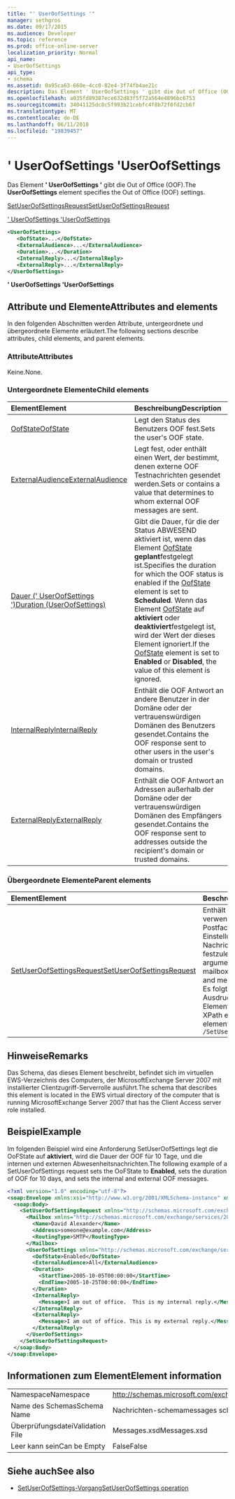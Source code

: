 ```yaml
---
title: "' UserOofSettings '"
manager: sethgros
ms.date: 09/17/2015
ms.audience: Developer
ms.topic: reference
ms.prod: office-online-server
localization_priority: Normal
api_name:
- UserOofSettings
api_type:
- schema
ms.assetid: 0a95ca63-660e-4cc0-82e4-3f74fb4ae21c
description: Das Element ' UserOofSettings ' gibt die Out of Office (OOF).
ms.openlocfilehash: a035fd89387ece632d83f5f72a564e4896bc6753
ms.sourcegitcommit: 34041125dc8c5f993b21cebfc4f8b72f0fd2cb6f
ms.translationtype: MT
ms.contentlocale: de-DE
ms.lasthandoff: 06/11/2018
ms.locfileid: "19839457"
---
```

# <a name="useroofsettings"></a><span data-ttu-id="d6126-103">' UserOofSettings '</span><span class="sxs-lookup"><span data-stu-id="d6126-103">UserOofSettings</span></span>

<span data-ttu-id="d6126-104">Das Element **' UserOofSettings '** gibt die Out of Office (OOF).</span><span class="sxs-lookup"><span data-stu-id="d6126-104">The **UserOofSettings** element specifies the Out of Office (OOF) settings.</span></span> 
  
[<span data-ttu-id="d6126-105">SetUserOofSettingsRequest</span><span class="sxs-lookup"><span data-stu-id="d6126-105">SetUserOofSettingsRequest</span></span>](setuseroofsettingsrequest.md)
  
[<span data-ttu-id="d6126-106">' UserOofSettings '</span><span class="sxs-lookup"><span data-stu-id="d6126-106">UserOofSettings</span></span>](useroofsettings.md)
  
```xml
<UserOofSettings>
   <OofState>...</OofState>
   <ExternalAudience>...</ExternalAudience>
   <Duration>...</Duration>
   <InternalReply>...</InternalReply>
   <ExternalReply>...</ExternalReply>
</UserOofSettings>
```

 <span data-ttu-id="d6126-107">**' UserOofSettings '**</span><span class="sxs-lookup"><span data-stu-id="d6126-107">**UserOofSettings**</span></span>
## <a name="attributes-and-elements"></a><span data-ttu-id="d6126-108">Attribute und Elemente</span><span class="sxs-lookup"><span data-stu-id="d6126-108">Attributes and elements</span></span>

<span data-ttu-id="d6126-109">In den folgenden Abschnitten werden Attribute, untergeordnete und übergeordnete Elemente erläutert.</span><span class="sxs-lookup"><span data-stu-id="d6126-109">The following sections describe attributes, child elements, and parent elements.</span></span>
  
### <a name="attributes"></a><span data-ttu-id="d6126-110">Attribute</span><span class="sxs-lookup"><span data-stu-id="d6126-110">Attributes</span></span>

<span data-ttu-id="d6126-111">Keine.</span><span class="sxs-lookup"><span data-stu-id="d6126-111">None.</span></span>
  
### <a name="child-elements"></a><span data-ttu-id="d6126-112">Untergeordnete Elemente</span><span class="sxs-lookup"><span data-stu-id="d6126-112">Child elements</span></span>

|<span data-ttu-id="d6126-113">**Element**</span><span class="sxs-lookup"><span data-stu-id="d6126-113">**Element**</span></span>|<span data-ttu-id="d6126-114">**Beschreibung**</span><span class="sxs-lookup"><span data-stu-id="d6126-114">**Description**</span></span>|
|:-----|:-----|
|[<span data-ttu-id="d6126-115">OofState</span><span class="sxs-lookup"><span data-stu-id="d6126-115">OofState</span></span>](oofstate.md) <br/> |<span data-ttu-id="d6126-116">Legt den Status des Benutzers OOF fest.</span><span class="sxs-lookup"><span data-stu-id="d6126-116">Sets the user's OOF state.</span></span>  <br/> |
|[<span data-ttu-id="d6126-117">ExternalAudience</span><span class="sxs-lookup"><span data-stu-id="d6126-117">ExternalAudience</span></span>](externalaudience.md) <br/> |<span data-ttu-id="d6126-118">Legt fest, oder enthält einen Wert, der bestimmt, denen externe OOF Testnachrichten gesendet werden.</span><span class="sxs-lookup"><span data-stu-id="d6126-118">Sets or contains a value that determines to whom external OOF messages are sent.</span></span>  <br/> |
|[<span data-ttu-id="d6126-119">Dauer (' UserOofSettings ')</span><span class="sxs-lookup"><span data-stu-id="d6126-119">Duration (UserOofSettings)</span></span>](duration-useroofsettings.md) <br/> |<span data-ttu-id="d6126-120">Gibt die Dauer, für die der Status ABWESEND aktiviert ist, wenn das Element [OofState](oofstate.md) **geplant**festgelegt ist.</span><span class="sxs-lookup"><span data-stu-id="d6126-120">Specifies the duration for which the OOF status is enabled if the [OofState](oofstate.md) element is set to **Scheduled**.</span></span> <span data-ttu-id="d6126-121">Wenn das Element [OofState](oofstate.md) auf **aktiviert** oder **deaktiviert**festgelegt ist, wird der Wert der dieses Element ignoriert.</span><span class="sxs-lookup"><span data-stu-id="d6126-121">If the [OofState](oofstate.md) element is set to **Enabled** or **Disabled**, the value of this element is ignored.</span></span>  <br/> |
|[<span data-ttu-id="d6126-122">InternalReply</span><span class="sxs-lookup"><span data-stu-id="d6126-122">InternalReply</span></span>](internalreply.md) <br/> |<span data-ttu-id="d6126-123">Enthält die OOF Antwort an andere Benutzer in der Domäne oder der vertrauenswürdigen Domänen des Benutzers gesendet.</span><span class="sxs-lookup"><span data-stu-id="d6126-123">Contains the OOF response sent to other users in the user's domain or trusted domains.</span></span>  <br/> |
|[<span data-ttu-id="d6126-124">ExternalReply</span><span class="sxs-lookup"><span data-stu-id="d6126-124">ExternalReply</span></span>](externalreply.md) <br/> |<span data-ttu-id="d6126-125">Enthält die OOF Antwort an Adressen außerhalb der Domäne oder der vertrauenswürdigen Domänen des Empfängers gesendet.</span><span class="sxs-lookup"><span data-stu-id="d6126-125">Contains the OOF response sent to addresses outside the recipient's domain or trusted domains.</span></span>  <br/> |
   
### <a name="parent-elements"></a><span data-ttu-id="d6126-126">Übergeordnete Elemente</span><span class="sxs-lookup"><span data-stu-id="d6126-126">Parent elements</span></span>

|<span data-ttu-id="d6126-127">**Element**</span><span class="sxs-lookup"><span data-stu-id="d6126-127">**Element**</span></span>|<span data-ttu-id="d6126-128">**Beschreibung**</span><span class="sxs-lookup"><span data-stu-id="d6126-128">**Description**</span></span>|
|:-----|:-----|
|[<span data-ttu-id="d6126-129">SetUserOofSettingsRequest</span><span class="sxs-lookup"><span data-stu-id="d6126-129">SetUserOofSettingsRequest</span></span>](setuseroofsettingsrequest.md) <br/> |<span data-ttu-id="d6126-130">Enthält die Argumente verwendet, um eines Postfachbenutzers OOF Einstellungen und Nachrichten festzulegen.</span><span class="sxs-lookup"><span data-stu-id="d6126-130">Contains the arguments used to set a mailbox user's OOF settings and messages.</span></span>  <br/> <span data-ttu-id="d6126-131">Es folgt der XPath-Ausdruck, der dieses Element:</span><span class="sxs-lookup"><span data-stu-id="d6126-131">The following is the XPath expression to this element:</span></span>  <br/>  `/SetUserOofSettingsRequest` <br/> |
   
## <a name="remarks"></a><span data-ttu-id="d6126-132">Hinweise</span><span class="sxs-lookup"><span data-stu-id="d6126-132">Remarks</span></span>

<span data-ttu-id="d6126-133">Das Schema, das dieses Element beschreibt, befindet sich im virtuellen EWS-Verzeichnis des Computers, der MicrosoftExchange Server 2007 mit installierter Clientzugriff-Serverrolle ausführt.</span><span class="sxs-lookup"><span data-stu-id="d6126-133">The schema that describes this element is located in the EWS virtual directory of the computer that is running MicrosoftExchange Server 2007 that has the Client Access server role installed.</span></span>
  
## <a name="example"></a><span data-ttu-id="d6126-134">Beispiel</span><span class="sxs-lookup"><span data-stu-id="d6126-134">Example</span></span>

<span data-ttu-id="d6126-135">Im folgenden Beispiel wird eine Anforderung SetUserOofSettings legt die OoFState auf **aktiviert**, wird die Dauer der OOF für 10 Tage, und die internen und externen Abwesenheitsnachrichten.</span><span class="sxs-lookup"><span data-stu-id="d6126-135">The following example of a SetUserOofSettings request sets the OoFState to **Enabled**, sets the duration of OOF for 10 days, and sets the internal and external OOF messages.</span></span>
  
```xml
<?xml version="1.0" encoding="utf-8"?>
<soap:Envelope xmlns:xsi="http://www.w3.org/2001/XMLSchema-instance" xmlns:xsd="http://www.w3.org/2001/XMLSchema" xmlns:soap="http://schemas.xmlsoap.org/soap/envelope/">
  <soap:Body>
    <SetUserOofSettingsRequest xmlns="http://schemas.microsoft.com/exchange/services/2006/messages">
      <Mailbox xmlns="http://schemas.microsoft.com/exchange/services/2006/types">
        <Name>David Alexander</Name>
        <Address>someone@example.com</Address>
        <RoutingType>SMTP</RoutingType>
      </Mailbox>
      <UserOofSettings xmlns="http://schemas.microsoft.com/exchange/services/2006/types">
        <OofState>Enabled</OofState>
        <ExternalAudience>All</ExternalAudience>
        <Duration>
          <StartTime>2005-10-05T00:00:00</StartTime>
          <EndTime>2005-10-25T00:00:00</EndTime>
        </Duration>
        <InternalReply>
          <Message>I am out of office.  This is my internal reply.</Message>
        </InternalReply>
        <ExternalReply>
          <Message>I am out of office. This is my external reply.</Message>
        </ExternalReply>
      </UserOofSettings>
    </SetUserOofSettingsRequest>
  </soap:Body>
</soap:Envelope>
```

## <a name="element-information"></a><span data-ttu-id="d6126-136">Informationen zum Element</span><span class="sxs-lookup"><span data-stu-id="d6126-136">Element information</span></span>

|||
|:-----|:-----|
|<span data-ttu-id="d6126-137">Namespace</span><span class="sxs-lookup"><span data-stu-id="d6126-137">Namespace</span></span>  <br/> |http://schemas.microsoft.com/exchange/services/2006/messages  <br/> |
|<span data-ttu-id="d6126-138">Name des Schemas</span><span class="sxs-lookup"><span data-stu-id="d6126-138">Schema Name</span></span>  <br/> |<span data-ttu-id="d6126-139">Nachrichten-schema</span><span class="sxs-lookup"><span data-stu-id="d6126-139">messages schema</span></span>  <br/> |
|<span data-ttu-id="d6126-140">Überprüfungsdatei</span><span class="sxs-lookup"><span data-stu-id="d6126-140">Validation File</span></span>  <br/> |<span data-ttu-id="d6126-141">Messages.xsd</span><span class="sxs-lookup"><span data-stu-id="d6126-141">Messages.xsd</span></span>  <br/> |
|<span data-ttu-id="d6126-142">Leer kann sein</span><span class="sxs-lookup"><span data-stu-id="d6126-142">Can be Empty</span></span>  <br/> |<span data-ttu-id="d6126-143">False</span><span class="sxs-lookup"><span data-stu-id="d6126-143">False</span></span>  <br/> |
   
## <a name="see-also"></a><span data-ttu-id="d6126-144">Siehe auch</span><span class="sxs-lookup"><span data-stu-id="d6126-144">See also</span></span>

- [<span data-ttu-id="d6126-145">SetUserOofSettings-Vorgang</span><span class="sxs-lookup"><span data-stu-id="d6126-145">SetUserOofSettings operation</span></span>](setuseroofsettings-operation.md)

